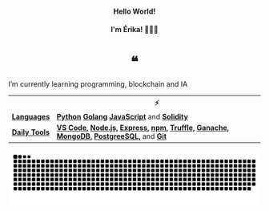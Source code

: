 
<h4 align="center">Hello World!	</h4>
<h4 align="center">I'm Érika! 👩🏻‍💻</h4>
<h1 align="center">❝</h1>

<div align="">
I’m currently learning programming, blockchain and IA<p>
</div>

<table>
  <tr>
    <th></th>
    <th>⚡</th>
  </tr>
  <tr>
    <td><a target="_blank" href=""><b>Languages</b></a></td>
    <td><a href="https://www.python.org/" target="_blank"><b>Python</b></a>
        <a href="https://go.dev/" target="_blank"><b>Golang</b></a> 
        <a href="https://developer.mozilla.org/en-US/docs/Web/JavaScript" target="_blank"><b>JavaScript</b></a> and 
        <a href="https://soliditylang.org/" target="_blank"><b>Solidity</b></a> </td>
  </tr>
  <tr>
    <td><a target="_blank" href=""><b>Daily Tools</b></a></td>
    <td>
      <a href="https://code.visualstudio.com/" target="_blank"><b>VS Code,</b></a>
      <a href="https://nodejs.org/en/" target="_blank"><b>Node.js,</b></a>
      <a href="https://expressjs.com/" target="_blank"><b>Express,</b></a>
      <a href="https://www.npmjs.com/" target="_blank"><b>npm,</b></a>
      <a href="https://trufflesuite.com/" target="_blank"><b>Truffle,</b></a>
      <a href="https://trufflesuite.com/ganache/" target="_blank"><b>Ganache,</b></a>
      <a href="https://www.mongodb.com/" target="_blank"><b>MongoDB,</b></a>
      <a href="https://www.postgresql.org/" target="_blank"><b>PostgreeSQL,</b></a> and
      <a href="https://git-scm.com/" target="_blank"><b>Git</b></a>
    </td>
  </tr>
</table>

![](https://github.com/Platane/snk/raw/output/github-contribution-grid-snake.svg)

<!--

# O título maior
## O segundo maior título
###### O título menor

### Hi! 👋

**erikacls/erikacls** is a ✨ _special_ ✨ repository because its `README.md` (this file) appears on your GitHub profile.

Here are some ideas to get you started:

- 🔭 I’m currently working on ...
- 🌱 I’m currently learning ...
- 👯 I’m looking to collaborate on ...
- 🤔 I’m looking for help with ...
- 💬 Ask me about ...
- 📫 How to reach me: ...
- 😄 Pronouns: ...
- ⚡ Fun fact: ...

-->

